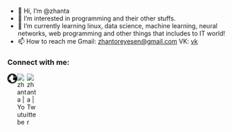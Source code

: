 - 👋 Hi, I’m @zhanta
- 👀 I’m interested in programming and their other stuffs.
- 🌱 I’m currently learning linux, data science, machine learning, neural networks, web programming and other things that includes to IT world!
- 📫 How to reach me Gmail: zhantoreyesen@gmail.com VK: [vk]

### Connect with me:
[<img align="left" alt="zhanta" width="22px" src="https://raw.githubusercontent.com/iconic/open-iconic/master/svg/globe.svg" />][github]
[<img align="left" alt="zhanta | Youtube" width="22px" src="https://cdn.jsdelivr.net/npm/simple-icons@v3/icons/youtube.svg" />][youtube]
[<img align="left" alt="zhanta | Twitter" width="22px" src="https://cdn.jsdelivr.net/npm/simple-icons@v3/icons/twitter.svg" />][twitter]


[github]: https://github.com/zhanta
[youtube]: https://www.youtube.com/channel/UCHmYAq2avlakNOav9Na4m2g
[twitter]: https://twitter.com/bachozhan
[vk]: https://www.vk.com/zickit01

<!---
zhanta/zhanta is a ✨ special ✨ repository because its `README.md` (this file) appears on your GitHub profile.
You can click the Preview link to take a look at your changes.
--->
